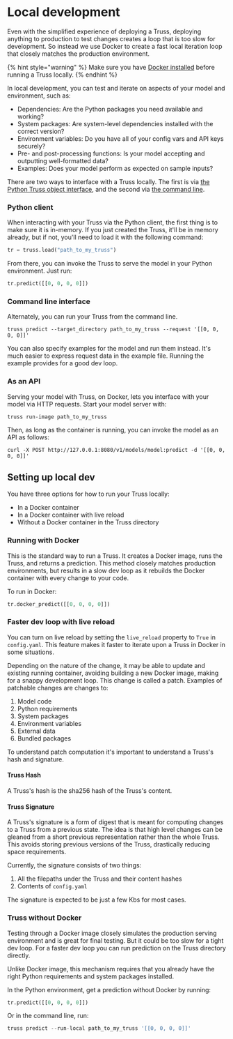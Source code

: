# Local development

Even with the simplified experience of deploying a Truss, deploying anything to production to test changes creates a loop that is too slow for development. So instead we use Docker to create a fast local iteration loop that closely matches the production environment.

{% hint style="warning" %}
Make sure you have [Docker installed](https://docs.docker.com/get-docker/) before running a Truss locally.
{% endhint %}

In local development, you can test and iterate on aspects of your model and environment, such as:

* Dependencies: Are the Python packages you need available and working?
* System packages: Are system-level dependencies installed with the correct version?
* Environment variables: Do you have all of your config vars and API keys securely?
* Pre- and post-processing functions: Is your model accepting and outputting well-formatted data?
* Examples: Does your model perform as expected on sample inputs?

There are two ways to interface with a Truss locally. The first is via [the Python Truss object interface](../reference/client.md#truss-use), and the second via [the command line](../reference/cli.md).

### Python client

When interacting with your Truss via the Python client, the first thing is to make sure it is in-memory. If you just created the Truss, it'll be in memory already, but if not, you'll need to load it with the following command:

```python
tr = truss.load("path_to_my_truss")
```

From there, you can invoke the Truss to serve the model in your Python environment. Just run:

```python
tr.predict([[0, 0, 0, 0]])
```

### Command line interface

Alternately, you can run your Truss from the command line.

```
truss predict --target_directory path_to_my_truss --request '[[0, 0, 0, 0]]'
```

You can also specify examples for the model and run them instead. It's much easier to express request data in the example file. Running the example provides for a good dev loop.

### As an API

Serving your model with Truss, on Docker, lets you interface with your model via HTTP requests. Start your model server with:

```
truss run-image path_to_my_truss
```

Then, as long as the container is running, you can invoke the model as an API as follows:

```
curl -X POST http://127.0.0.1:8080/v1/models/model:predict -d '[[0, 0, 0, 0]]'
```

## Setting up local dev

You have three options for how to run your Truss locally:

* In a Docker container
* In a Docker container with live reload
* Without a Docker container in the Truss directory

### Running with Docker

This is the standard way to run a Truss. It creates a Docker image, runs the Truss, and returns a prediction. This method closely matches production environments, but results in a slow dev loop as it rebuilds the Docker container with every change to your code.

To run in Docker:

```python
tr.docker_predict([[0, 0, 0, 0]])
```

### Faster dev loop with live reload

You can turn on live reload by setting the `live_reload` property to `True` in `config.yaml`. This feature makes it faster to iterate upon a Truss in Docker in some situations.

 Depending on the nature of the change, it may be able to update and existing running container, avoiding building a new Docker image, making for a snappy development loop. This change is called a patch. Examples of patchable changes are changes to:

1. Model code
2. Python requirements
3. System packages
4. Environment variables
5. External data
6. Bundled packages

To understand patch computation it's important to understand a Truss's hash and signature.

#### Truss Hash

A Truss's hash is the sha256 hash of the Truss's content.

#### Truss Signature

A Truss's signature is a form of digest that is meant for computing changes to a
Truss from a previous state. The idea is that high level changes can be gleaned
from a short previous representation rather than the whole Truss. This avoids
storing previous versions of the Truss, drastically reducing space requirements.

Currently, the signature consists of two things:

1. All the filepaths under the Truss and their content hashes
2. Contents of `config.yaml`

The signature is expected to be just a few Kbs for most cases.

### Truss without Docker

Testing through a Docker image closely simulates the production serving environment and is great for final testing. But it could be too slow for a tight dev loop. For a faster dev loop you can run prediction on the Truss directory directly.

Unlike Docker image, this mechanism requires that you already have the right Python requirements and system packages installed.

In the Python environment, get a prediction without Docker by running:

```python
tr.predict([[0, 0, 0, 0]])
```

Or in the command line, run:

```python
truss predict --run-local path_to_my_truss '[[0, 0, 0, 0]]'
```

